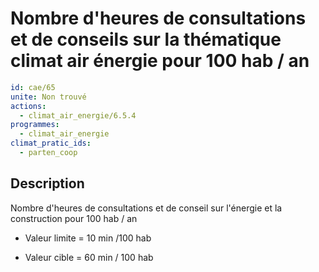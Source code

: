 # Nombre d'heures de consultations et de conseils sur la thématique climat air énergie pour 100 hab / an
```yaml
id: cae/65
unite: Non trouvé
actions:
  - climat_air_energie/6.5.4
programmes:
  - climat_air_energie
climat_pratic_ids:
  - parten_coop
```
## Description
Nombre d'heures de consultations et de conseil sur l'énergie et la construction pour 100 hab / an

- Valeur limite = 10 min /100 hab

- Valeur cible = 60 min / 100 hab




